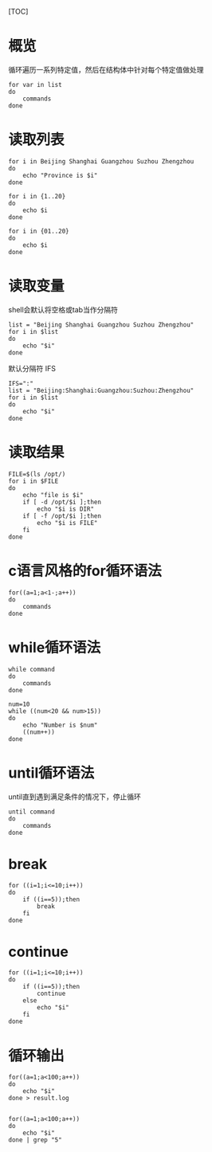 [TOC]

# 概览
循环遍历一系列特定值，然后在结构体中针对每个特定值做处理

```
for var in list
do
    commands
done
```

# 读取列表
```
for i in Beijing Shanghai Guangzhou Suzhou Zhengzhou
do
    echo "Province is $i"
done
```

```
for i in {1..20}
do
    echo $i
done

for i in {01..20}
do
    echo $i
done
```

# 读取变量
shell会默认将空格或tab当作分隔符
```
list = "Beijing Shanghai Guangzhou Suzhou Zhengzhou"
for i in $list
do
    echo "$i"
done
```

默认分隔符
IFS

```
IFS=":"
list = "Beijing:Shanghai:Guangzhou:Suzhou:Zhengzhou"
for i in $list
do
    echo "$i"
done
```

# 读取结果
```
FILE=$(ls /opt/)
for i in $FILE
do
    echo "file is $i"
    if [ -d /opt/$i ];then
        echo "$i is DIR"
    if [ -f /opt/$i ];then
        echo "$i is FILE"
    fi
done
```

# c语言风格的for循环语法
```
for((a=1;a<1-;a++))
do
    commands
done
```

# while循环语法
```
while command
do
    commands
done
```

```
num=10
while ((num<20 && num>15))
do
    echo "Number is $num"
    ((num++))
done
```

# until循环语法
until直到遇到满足条件的情况下，停止循环
```
until command
do
    commands
done
```

# break
```
for ((i=1;i<=10;i++))
do
    if ((i==5));then
        break
    fi
done
```

# continue
```
for ((i=1;i<=10;i++))
do
    if ((i==5));then
        continue
    else
        echo "$i"
    fi
done
```

# 循环输出
```
for((a=1;a<100;a++))
do
    echo "$i"
done > result.log


for((a=1;a<100;a++))
do
    echo "$i"
done | grep "5"
```